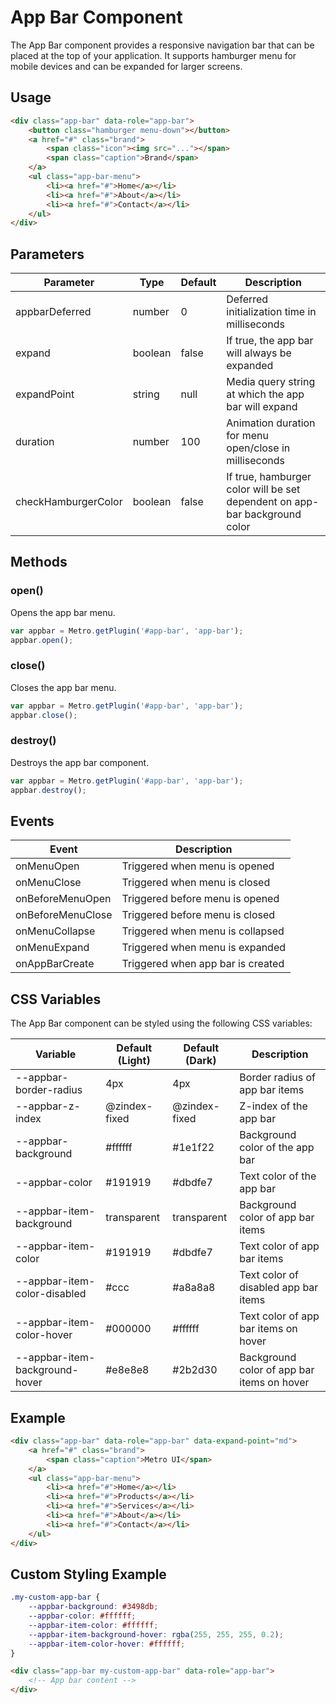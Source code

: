 # App Bar Component

The App Bar component provides a responsive navigation bar that can be placed at the top of your application. It supports hamburger menu for mobile devices and can be expanded for larger screens.

## Usage

```html
<div class="app-bar" data-role="app-bar">
    <button class="hamburger menu-down"></button>
    <a href="#" class="brand">
        <span class="icon"><img src="..."></span>
        <span class="caption">Brand</span>
    </a>
    <ul class="app-bar-menu">
        <li><a href="#">Home</a></li>
        <li><a href="#">About</a></li>
        <li><a href="#">Contact</a></li>
    </ul>
</div>
```

## Parameters

| Parameter | Type | Default | Description |
| --- | --- | --- | --- |
| appbarDeferred | number | 0 | Deferred initialization time in milliseconds |
| expand | boolean | false | If true, the app bar will always be expanded |
| expandPoint | string | null | Media query string at which the app bar will expand |
| duration | number | 100 | Animation duration for menu open/close in milliseconds |
| checkHamburgerColor | boolean | false | If true, hamburger color will be set dependent on app-bar background color |

## Methods

### open()
Opens the app bar menu.

```javascript
var appbar = Metro.getPlugin('#app-bar', 'app-bar');
appbar.open();
```

### close()
Closes the app bar menu.

```javascript
var appbar = Metro.getPlugin('#app-bar', 'app-bar');
appbar.close();
```

### destroy()
Destroys the app bar component.

```javascript
var appbar = Metro.getPlugin('#app-bar', 'app-bar');
appbar.destroy();
```

## Events

| Event | Description |
| --- | --- |
| onMenuOpen | Triggered when menu is opened |
| onMenuClose | Triggered when menu is closed |
| onBeforeMenuOpen | Triggered before menu is opened |
| onBeforeMenuClose | Triggered before menu is closed |
| onMenuCollapse | Triggered when menu is collapsed |
| onMenuExpand | Triggered when menu is expanded |
| onAppBarCreate | Triggered when app bar is created |

## CSS Variables

The App Bar component can be styled using the following CSS variables:

| Variable | Default (Light) | Default (Dark) | Description |
| --- | --- | --- | --- |
| --appbar-border-radius | 4px | 4px | Border radius of app bar items |
| --appbar-z-index | @zindex-fixed | @zindex-fixed | Z-index of the app bar |
| --appbar-background | #ffffff | #1e1f22 | Background color of the app bar |
| --appbar-color | #191919 | #dbdfe7 | Text color of the app bar |
| --appbar-item-background | transparent | transparent | Background color of app bar items |
| --appbar-item-color | #191919 | #dbdfe7 | Text color of app bar items |
| --appbar-item-color-disabled | #ccc | #a8a8a8 | Text color of disabled app bar items |
| --appbar-item-color-hover | #000000 | #ffffff | Text color of app bar items on hover |
| --appbar-item-background-hover | #e8e8e8 | #2b2d30 | Background color of app bar items on hover |

## Example

```html
<div class="app-bar" data-role="app-bar" data-expand-point="md">
    <a href="#" class="brand">
        <span class="caption">Metro UI</span>
    </a>
    <ul class="app-bar-menu">
        <li><a href="#">Home</a></li>
        <li><a href="#">Products</a></li>
        <li><a href="#">Services</a></li>
        <li><a href="#">About</a></li>
        <li><a href="#">Contact</a></li>
    </ul>
</div>
```

## Custom Styling Example

```css
.my-custom-app-bar {
    --appbar-background: #3498db;
    --appbar-color: #ffffff;
    --appbar-item-color: #ffffff;
    --appbar-item-background-hover: rgba(255, 255, 255, 0.2);
    --appbar-item-color-hover: #ffffff;
}
```

```html
<div class="app-bar my-custom-app-bar" data-role="app-bar">
    <!-- App bar content -->
</div>
```